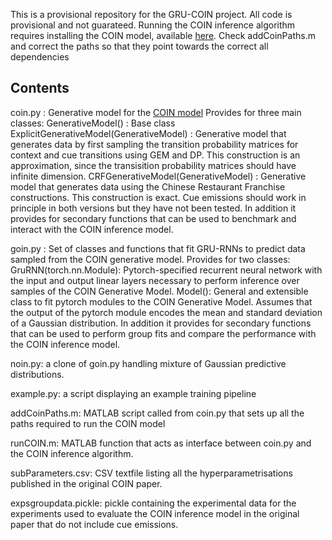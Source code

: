 This is a provisional repository for the GRU-COIN project. All code is provisional and not guarateed.
Running the COIN inference algorithm requires installing the COIN model, available [here](https://github.com/jamesheald/COIN). Check addCoinPaths.m and correct the paths so that they point towards the correct all dependencies

Contents
------------------------
coin.py : Generative model for the [COIN model](https://www.nature.com/articles/s41586-021-04129-3)
	Provides for three main classes:
		GenerativeModel() : Base class 
		ExplicitGenerativeModel(GenerativeModel) : Generative model that generates data by first sampling the transition probability matrices for context and cue transitions using GEM and DP. This construction is an approximation, since the transisition probability matrices should have infinite dimension.
		CRFGenerativeModel(GenerativeModel) : Generative model that generates data using the Chinese Restaurant Franchise constructions. This construction is exact.
		Cue emissions should work in principle in both versions but they have not been tested.
	In addition it provides for secondary functions that can be used to benchmark and interact with the COIN inference model. 

goin.py : Set of classes and functions that fit GRU-RNNs to predict data sampled from the COIN generative model.
	Provides for two classes:
		GruRNN(torch.nn.Module): Pytorch-specified recurrent neural network with the input and output linear layers necessary to perform inference over samples of the COIN Generative Model.
		Model(): General and extensible class to fit pytorch modules to the COIN Generative Model. Assumes that the output of the pytorch module encodes the mean and standard deviation of a Gaussian distribution.
	In addition it provides for secondary functions that can be used to perform group fits and compare the performance with the COIN inference model.

noin.py: a clone of goin.py handling mixture of Gaussian predictive distributions.

example.py: a script displaying an example training pipeline

addCoinPaths.m: MATLAB script called from coin.py that sets up all the paths required to run the COIN model

runCOIN.m: MATLAB function that acts as interface between coin.py and the COIN inference algorithm.

subParameters.csv: CSV textfile listing all the hyperparametrisations published in the original COIN paper.

expsgroupdata.pickle: pickle containing the experimental data for the experiments used to evaluate the COIN inference model in the original paper that do not include cue emissions.
